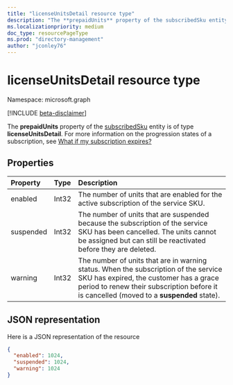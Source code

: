 ```yaml
---
title: "licenseUnitsDetail resource type"
description: "The **prepaidUnits** property of the subscribedSku entity is of type **licenseUnitsDetail**."
ms.localizationpriority: medium
doc_type: resourcePageType
ms.prod: "directory-management"
author: "jconley76"
---
```


# licenseUnitsDetail resource type

Namespace: microsoft.graph

[!INCLUDE [beta-disclaimer](../../includes/beta-disclaimer.md)]

The **prepaidUnits** property of the [subscribedSku](subscribedsku.md) entity is of type **licenseUnitsDetail**. For more information on the progression states of a subscription, see [What if my subscription expires?](/microsoft-365/commerce/subscriptions/what-if-my-subscription-expires?view=o365-worldwide)

## Properties
| Property	   | Type	|Description|
|:-------------|:-----|:----------|
|enabled|Int32| The number of units that are enabled for the active subscription of the service SKU. |
|suspended|Int32| The number of units that are suspended because the subscription of the service SKU has been cancelled. The units cannot be assigned but can still be reactivated before they are deleted. |
|warning|Int32| The number of units that are in warning status. When the subscription of the service SKU has expired, the customer has a grace period to renew their subscription before it is cancelled (moved to a **suspended** state). |

## JSON representation

Here is a JSON representation of the resource

<!-- {
  "blockType": "resource",
  "optionalProperties": [

  ],
  "@odata.type": "microsoft.graph.licenseUnitsDetail"
}-->

```json
{
  "enabled": 1024,
  "suspended": 1024,
  "warning": 1024
}

```

<!-- uuid: 8fcb5dbc-d5aa-4681-8e31-b001d5168d79
2015-10-25 14:57:30 UTC -->
<!--
{
  "type": "#page.annotation",
  "description": "licenseUnitsDetail resource",
  "keywords": "",
  "section": "documentation",
  "tocPath": "",
  "suppressions": []
}
-->


